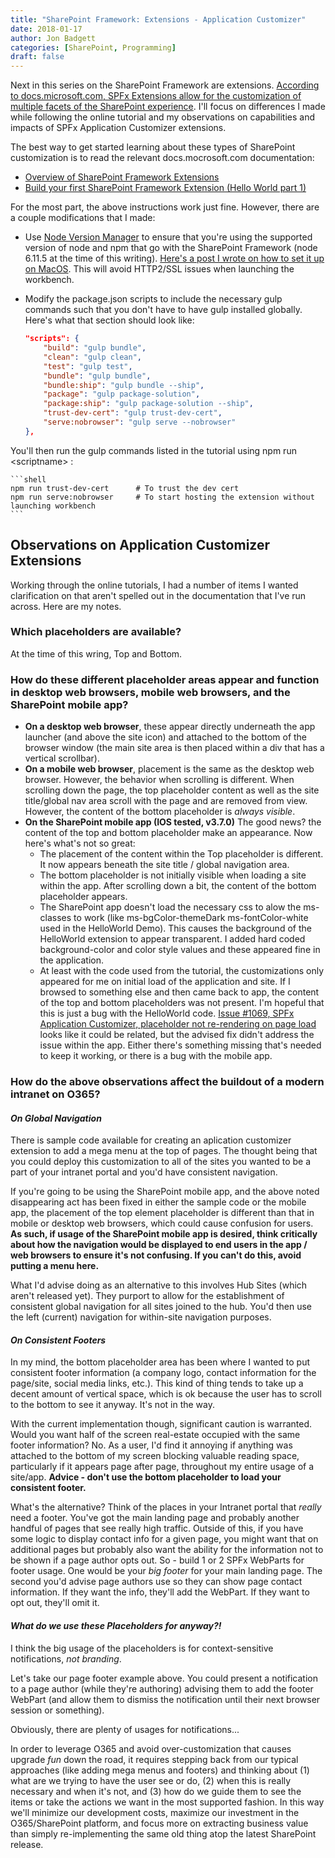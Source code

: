```yaml
---
title: "SharePoint Framework: Extensions - Application Customizer"
date: 2018-01-17
author: Jon Badgett
categories: [SharePoint, Programming]
draft: false
---
```


Next in this series on the SharePoint Framework are extensions. [According to docs.microsoft.com, SPFx Extensions allow for the customization of multiple facets of the SharePoint experience](https://docs.microsoft.com/en-us/sharepoint/dev/spfx/extensions/overview-extensions). I'll focus on differences I made while following the online tutorial and my observations on capabilities and impacts of SPFx Application Customizer extensions.
<!--more-->

The best way to get started learning about these types of SharePoint customization is to read the relevant docs.mocrosoft.com documentation:

 * [Overview of SharePoint Framework Extensions](https://docs.microsoft.com/en-us/sharepoint/dev/spfx/extensions/overview-extensions)
 * [Build your first SharePoint Framework Extension (Hello World part 1)](https://docs.microsoft.com/en-us/sharepoint/dev/spfx/extensions/get-started/build-a-hello-world-extension)

For the most part, the above instructions work just fine. However, there are a couple modifications that I made:

* Use [Node Version Manager](https://github.com/creationix/nvm) to ensure that you're using the supported version of node and npm that go with the SharePoint Framework (node 6.11.5 at the time of this writing). [Here's a post I wrote on how to set it up on MacOS](/2018/01/16/configuring-nvm-for-osx). This will avoid HTTP2/SSL issues when launching the workbench.

* Modify the package.json scripts to include the necessary gulp commands such that you don't have to have gulp installed globally. Here's what that section should look like:

	```json
	"scripts": {
	    "build": "gulp bundle",
	    "clean": "gulp clean",
	    "test": "gulp test",
	    "bundle": "gulp bundle",
	    "bundle:ship": "gulp bundle --ship",
	    "package": "gulp package-solution",
	    "package:ship": "gulp package-solution --ship",
	    "trust-dev-cert": "gulp trust-dev-cert",
	    "serve:nobrowser": "gulp serve --nobrowser"
	},
	```
You'll then run the gulp commands listed in the tutorial using npm run \<scriptname\> :

	```shell
	npm run trust-dev-cert		# To trust the dev cert
	npm run serve:nobrowser		# To start hosting the extension without launching workbench
	```

## Observations on Application Customizer Extensions
Working through the online tutorials, I had a number of items I wanted clarification on that aren't spelled out in the documentation that I've run across. Here are my notes.

### Which placeholders are available?

At the time of this wring, Top and Bottom.

### How do these different placeholder areas appear and function in desktop web browsers, mobile web browsers, and the SharePoint mobile app?

* **On a desktop web browser**, these appear directly underneath the app launcher (and above the site icon) and attached to the bottom of the browser window (the main site area is then placed within a div that has a vertical scrollbar).
* **On a mobile web browser**, placement is the same as the desktop web browser. However, the behavior when scrolling is different. When scrolling down the page, the top placeholder content as well as the site title/global nav area scroll with the page and are removed from view. However, the content of the bottom placeholder is *always visible*.
* **On the SharePoint mobile app (IOS tested, v3.7.0)** The good news? the content of the top and bottom placeholder make an appearance. Now here's what's not so great:
	* The placement of the content within the Top placeholder is different. It now appears beneath the site title / global navigation area.
	* The bottom placeholder is not initially visible when loading a site within the app. After scrolling down a bit, the content of the bottom placeholder appears.
	* The SharePoint app doesn't load the necessary css to alow the ms- classes to work (like ms-bgColor-themeDark ms-fontColor-white used in the HelloWorld Demo). This causes the background of the HelloWorld extension to appear transparent. I added hard coded background-color and color style values and these appeared fine in the application.
	* At least with the code used from the tutorial, the customizations only appeared for me on initial load of the application and site. If I browsed to something else and then came back to app, the content of the top and bottom placeholders was not present. I'm hopeful that this is just a bug with the HelloWorld code. [Issue #1069, SPFx Application Customizer, placeholder not re-rendering on page load](https://github.com/SharePoint/sp-dev-docs/issues/1069) looks like it could be related, but the advised fix didn't address the issue within the app. Either there's something missing that's needed to keep it working, or there is a bug with the mobile app.

### How do the above observations affect the buildout of a modern intranet on O365?

#### *On Global Navigation*

There is sample code available for creating an aplication customizer extension to add a mega menu at the top of pages. The thought being that you could deploy this customization to all of the sites you wanted to be a part of your intranet portal and you'd have consistent navigation.

If you're going to be using the SharePoint mobile app, and the above noted disappearing act has been fixed in either the sample code or the mobile app, the placement of the top element placeholder is different than that in mobile or desktop web browsers, which could cause confusion for users. **As such, if usage of the SharePoint mobile app is desired, think critically about how the navigation would be displayed to end users in the app / web browsers to ensure it's not confusing. If you can't do this, avoid putting a menu here.**

What I'd advise doing as an alternative to this involves Hub Sites (which aren't released yet). They purport to allow for the establishment of consistent global navigation for all sites joined to the hub. You'd then use the left (current) navigation for within-site navigation purposes.

#### *On Consistent Footers*

In my mind, the bottom placeholder area has been where I wanted to put consistent footer information (a company logo, contact information for the page/site, social media links, etc.). This kind of thing tends to take up a decent amount of vertical space, which is ok because the user has to scroll to the bottom to see it anyway. It's not in the way.

With the current implementation though, significant caution is warranted. Would you want half of the screen real-estate occupied with the same footer information? No. As a user, I'd find it annoying if anything was attached to the bottom of my screen blocking valuable reading space, particularly if it appears page after page, throughout my entire usage of a site/app. **Advice - don't use the bottom placeholder to load your consistent footer.**

What's the alternative? Think of the places in your Intranet portal that *really* need a footer. You've got the main landing page and probably another handful of pages that see really high traffic. Outside of this, if you have some logic to display contact info for a given page, you might want that on additional pages but probably also want the ability for the information not to be shown if a page author opts out. So - build 1 or 2 SPFx WebParts for footer usage. One would be your *big footer* for your main landing page. The second you'd advise page authors use so they can show page contact information. If they want the info, they'll add the WebPart. If they want to opt out, they'll omit it.

#### *What do we use these Placeholders for anyway?!*
I think the big usage of the placeholders is for context-sensitive notifications, *not branding*.

Let's take our page footer example above. You could present a notification to a page author (while they're authoring) advising them to add the footer WebPart (and allow them to dismiss the notification until their next browser session or something).

Obviously, there are plenty of usages for notifications...

In order to leverage O365 and avoid over-customization that causes upgrade *fun* down the road, it requires stepping back from our typical approaches (like adding mega menus and footers) and thinking about (1) what are we trying to have the user see or do, (2) when this is really necessary and when it's not, and (3) how do we guide them to see the items or take the actions we want in the most supported fashion. In this way we'll minimize our development costs, maximize our investment in the O365/SharePoint platform, and focus more on extracting business value than simply re-implementing the same old thing atop the latest SharePoint release.



